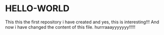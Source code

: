 # HELLO-WORLD
This this the first repository i have created and yes, this is interesting!!!
And now i have changed the content of this file. hurrraaayyyyyyy!!!!!
